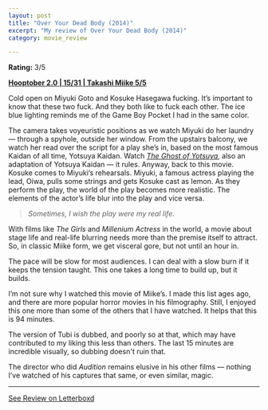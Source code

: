 ```yaml
---
layout: post
title: "Over Your Dead Body (2014)"
excerpt: "My review of Over Your Dead Body (2014)"
category: movie_review

---
```


**Rating:** 3/5

<b><a href="https://boxd.it/pRPis/detail">Hooptober 2.0 | 15/31 | Takashi Miike 5/5</a></b>

Cold open on Miyuki Goto and Kosuke Hasegawa fucking. It’s important to know that these two fuck. And they both like to fuck each other. The ice blue lighting reminds me of the Game Boy Pocket I had in the same color.

The camera takes voyeuristic positions as we watch Miyuki do her laundry — through a spyhole, outside her window. From the upstairs balcony, we watch her read over the script for a play she’s in, based on the most famous Kaidan of all time, Yotsuya Kaidan. Watch <a href="https://boxd.it/3NSFCj"><i>The Ghost of Yotsuya</i></a>, also an adaptation of Yotsuya Kaidan — it rules. 
Anyway, back to this movie. Kosuke comes to Miyuki’s rehearsals. Miyuki, a famous actress playing the lead, Oiwa, pulls some strings and gets Kosuke cast as Iemon. As they perform the play, the world of the play becomes more realistic. The elements of the actor’s life blur into the play and vice versa.

<blockquote><i>Sometimes, I wish the play were my real life.</i></blockquote>

With films like <i>The Girls</i> and <i>Millenium Actress</i> in the world, a movie about stage life and real-life blurring needs more than the premise itself to attract. So, in classic Miike form, we get visceral gore, but not until an hour in.

The pace will be slow for most audiences. I can deal with a slow burn if it keeps the tension taught. This one takes a long time to build up, but it builds.

I’m not sure why I watched this movie of Miike’s. I made this list ages ago, and there are more popular horror movies in his filmography. Still, I enjoyed this one more than some of the others that I have watched. It helps that this is 94 minutes. 

The version of Tubi is dubbed, and poorly so at that, which may have contributed to my liking this less than others. The last 15 minutes are incredible visually, so dubbing doesn't ruin that.

The director who did <i>Audition</i> remains elusive in his other films — nothing I’ve watched of his captures that same, or even similar, magic.

<hr>

[See Review on Letterboxd](https://boxd.it/6SVwfZ)
